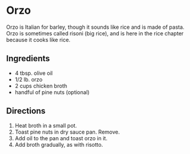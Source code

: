 # Orzo

Orzo is Italian for barley, though it sounds like rice and is made of pasta.  Orzo is sometimes called risoni (big rice), and is here in the rice chapter because it cooks like rice.

## Ingredients

* 4 tbsp. olive oil
* 1/2 lb. orzo
* 2 cups chicken broth
* handful of pine nuts (optional)

## Directions

1. Heat broth in a small pot.
2. Toast pine nuts in dry sauce pan.  Remove.
3. Add oil to the pan and toast orzo in it.
4. Add broth gradually, as with risotto.
